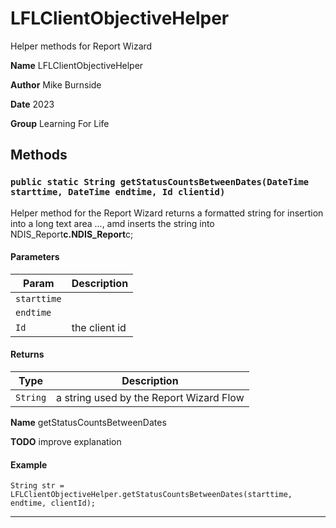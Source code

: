 # LFLClientObjectiveHelper

Helper methods for Report Wizard

**Name** LFLClientObjectiveHelper

**Author** Mike Burnside

**Date** 2023

**Group** Learning For Life

## Methods

### `public static String getStatusCountsBetweenDates(DateTime starttime, DateTime endtime, Id clientid)`

Helper method for the Report Wizard returns a formatted string for insertion into a long text area ..., amd inserts the string into NDIS_Report**c.NDIS_Report**c;

#### Parameters

| Param       | Description   |
| ----------- | ------------- |
| `starttime` |               |
| `endtime`   |               |
| `Id`        | the client id |

#### Returns

| Type     | Description                             |
| -------- | --------------------------------------- |
| `String` | a string used by the Report Wizard Flow |

**Name** getStatusCountsBetweenDates

**TODO** improve explanation

#### Example

```apex
String str = LFLClientObjectiveHelper.getStatusCountsBetweenDates(starttime, endtime, clientId);
```

---
